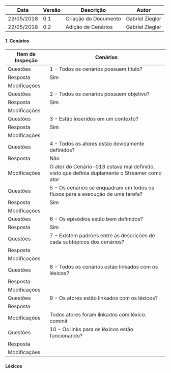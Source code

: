 |Data|Versão|Descrição|Autor|
|----|------|---------|-----|
|22/05/2018|0.1|Criação do Documento|Gabriel Ziegler|
|22/05/2018|0.2|Adição de Cenários|Gabriel Ziegler|

#### 1. Cenários
|Item de Inspeção|Cenários|
|------|-------|
Questões|1 - Todos os cenários possuem título?|
Resposta|Sim|
Modificações|
Questões|2 - Todos os cenários possuem objetivo?|
Resposta|Sim|
Modificações|
Questões|3 - Estão inseridos em um contexto?|
Resposta|Sim|
Modificações|
Questões|4 - Todos os atores estão devidamente definidos?|
Resposta|Não|
Modificações|O ator do Cenário-013 estava mal definido, visto que definia duplamente o Streamer como ator|
Questões|5 - Os cenários se enquadram em todos os fluxos para a execução de uma tarefa?|
Resposta|Sim|
Modificações|
Questões|6 - Os episódios estão bem definidos?|
Resposta|Sim|
Questões|7 - Existem padrões entre as descrições de cada subtópicos dos cenários?|
Resposta|
Modificações|
Questões|8 - Todos os cenários estão linkados com os léxicos?|
Resposta|
Modificações|
Questões|9 - Os atores estão linkados com os léxicos?
Resposta|
Modificações|Todos atores foram linkados com léxico. commit
Questões|10 - Os links para os léxicos estão funcionando?
Resposta|
Modificações|

#### Léxicos

